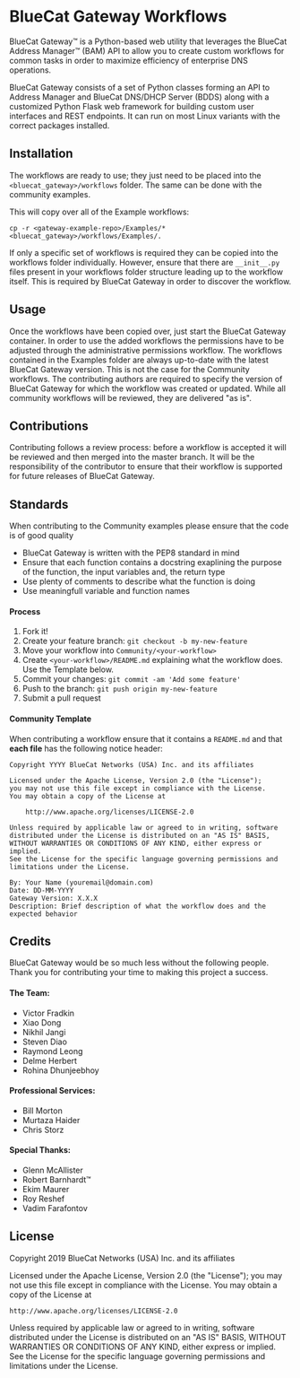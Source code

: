 # BlueCat Gateway Workflows
BlueCat Gateway™ is a Python-based web utility that leverages the BlueCat Address Manager™ (BAM) API to allow you to create custom workflows for common tasks in order to maximize efficiency of enterprise DNS operations.

BlueCat Gateway consists of a set of Python classes forming an API to Address Manager and BlueCat DNS/DHCP Server (BDDS) along with a customized Python Flask web framework for building custom user interfaces and REST endpoints. It can run on most Linux variants with the correct packages installed.

## Installation
The workflows are ready to use; they just need to be placed into the `<bluecat_gateway>/workflows` folder. The same can be done with the community examples.

This will copy over all of the Example workflows:

`cp -r <gateway-example-repo>/Examples/* <bluecat_gateway>/workflows/Examples/.`

If only a specific set of workflows is required they can be copied into the workflows folder individually. However, ensure that there are `__init__.py` files present in your workflows folder structure leading up to the workflow itself. This is required by BlueCat Gateway in order to discover the workflow.

## Usage
Once the workflows have been copied over, just start the BlueCat Gateway container. In order to use the added workflows the permissions have to be adjusted through the administrative permissions workflow. The workflows contained in the Examples folder are always up-to-date with the latest BlueCat Gateway version. This is not the case for the Community workflows. The contributing authors are required to specify the version of BlueCat Gateway for which the workflow was created or updated. While all community workflows will be reviewed, they are delivered "as is".

## Contributions
Contributing follows a review process: before a workflow is accepted it will be reviewed and then merged into the master branch. It will be the responsibility of the contributor to ensure that their workflow is supported for future releases of BlueCat Gateway.

## Standards
When contributing to the Community examples please ensure that the code is of good quality
- BlueCat Gateway is written with the PEP8 standard in mind
- Ensure that each function contains a docstring exaplining the purpose of the function, the input variables and, the return type
- Use plenty of comments to describe what the function is doing
- Use meaningfull variable and function names

#### Process
1. Fork it!
2. Create your feature branch: `git checkout -b my-new-feature`
3. Move your workflow into `Community/<your-workflow>`
4. Create `<your-workflow>/README.md` explaining what the workflow does. Use the Template below.
5. Commit your changes: `git commit -am 'Add some feature'`
6. Push to the branch: `git push origin my-new-feature`
7. Submit a pull request

#### Community Template
When contributing a workflow ensure that it contains a `README.md` and that **each file** has the following notice header:

```
Copyright YYYY BlueCat Networks (USA) Inc. and its affiliates

Licensed under the Apache License, Version 2.0 (the "License");
you may not use this file except in compliance with the License.
You may obtain a copy of the License at

    http://www.apache.org/licenses/LICENSE-2.0

Unless required by applicable law or agreed to in writing, software
distributed under the License is distributed on an "AS IS" BASIS,
WITHOUT WARRANTIES OR CONDITIONS OF ANY KIND, either express or implied.
See the License for the specific language governing permissions and
limitations under the License.

By: Your Name (youremail@domain.com)
Date: DD-MM-YYYY
Gateway Version: X.X.X
Description: Brief description of what the workflow does and the expected behavior
```


## Credits
BlueCat Gateway would be so much less without the following people. Thank you for contributing your time to making this project a success.

#### The Team:
- Victor Fradkin
- Xiao Dong
- Nikhil Jangi
- Steven Diao
- Raymond Leong
- Delme Herbert
- Rohina Dhunjeebhoy

#### Professional Services:
- Bill Morton
- Murtaza Haider
- Chris Storz

#### Special Thanks:
- Glenn McAllister
- Robert Barnhardt™
- Ekim Maurer
- Roy Reshef
- Vadim Farafontov

## License

Copyright 2019 BlueCat Networks (USA) Inc. and its affiliates

Licensed under the Apache License, Version 2.0 (the "License");
you may not use this file except in compliance with the License.
You may obtain a copy of the License at

    http://www.apache.org/licenses/LICENSE-2.0

Unless required by applicable law or agreed to in writing, software
distributed under the License is distributed on an "AS IS" BASIS,
WITHOUT WARRANTIES OR CONDITIONS OF ANY KIND, either express or implied.
See the License for the specific language governing permissions and
limitations under the License.
